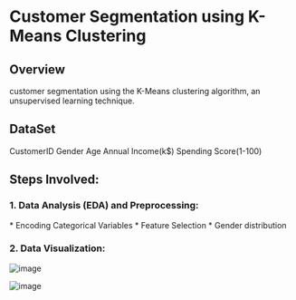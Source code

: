 <h1>Customer Segmentation using K-Means Clustering
</h1>

<h2>Overview</h2>

customer segmentation using the K-Means clustering algorithm, an unsupervised learning technique. 

<h2>DataSet</h2> 
CustomerID	
Gender	
Age	
Annual Income(k$)	
Spending Score(1-100)

<h2>Steps Involved:</h2> 

<h3>1. Data Analysis (EDA) and Preprocessing:</h3>
<p>
* Encoding Categorical Variables
* Feature Selection
* Gender distribution
</p>

<h3>2. Data Visualization:</h3>

![image](https://github.com/aliasgharmirhshai/Customer_Segmentation_Clustering/assets/60351687/2b566ec3-8b69-4487-8406-ddc949e8e095)

![image](https://github.com/aliasgharmirhshai/Customer_Segmentation_Clustering/assets/60351687/cd6fc68e-5c24-4cdf-abba-6e97b73d468b)



